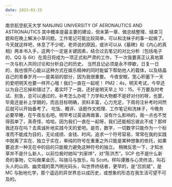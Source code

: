 ```yaml
---
date: 2023-03-25
---
```


南京航空航天大学
NANJING UNIVERSITY OF AERONAUTICS AND ASTRONAUTICS
其中概率是最主要的建设，但未第一章、做总结整理、结束习题和在晚上解决小草问题。工作笔记可能比较简单，可以和沈袜子的事一起做了。
今天就这样吧，休息了不少呢，老师说的原因，或许可以从《墓碑》和《内心的真相》两本书入手，这两个一定是关键因素，结合过去笔记的对比分析（包括电子的、QQ 与 6it）在周日将成为一项正式和严肃的工作，下一次我要真正认真地第一次与别人共同讨论和分析自己的历史。
当然且记必须是永不停歇，日复一日的，我也很开心能以这种方式在娱乐精神的同时能留下帮助他人的载体，以及结晶自己的青春岁月——是美丽的部分，因为我很重要。
今夜安眠，宽心积蓄下一天的爱吧明天也要一样开心哦！我们一直在一起呢！
PM2：4s，明天考试，今早还以为自己忘掉和错过了，着实吓了一跳，还好是明天早上 10：15。千万要及时考试、别急，总可以通过的，补考怎么办呢？力学和大物都不是好对付的呀，也罢，毕竟还是补上学期的，而且目标明确，资料丰富，心力充足，下周将注补考时间然后就可以开始备考了。
吃饭、概评、话题作文梳理、工作笔记和洗袜子，今晚务必要早睡，在午夜左右吧。明早考过英语再做事，没有什么影响的，我一点也不觉得孤单了，真奇怪、哈哈。因为我们一直在一起呀，我们还能相忘彼此不成？那样我还存在吗？去真诚朴地实践今天的爱吧。是否，数字，一切数字只能作为一个标准而不能成为目的，无论成绩、金钱、时间。追求一个符号容易，常常在我的实践中脱离了实在、独立于实在，单纯的符号在重重之外只能是某种想象的依托，如果要追求一种无在中的目的只能极力避免这种符号的独立。
稍微反思一下，才知水草并不是什么新人，以前位极时她叫“刘家烨”，对“陈洪杰”。SCP 也不是什么新奇的事物，它叫做果金历，叫骑马与放乐，叫 Scott。样叫谭雅与心灵终洁，叫石头人的山洞、幽灵城的蒸汽明光码头，叫世界终结者，更早的，是“吕凯斌”，是 MC 与胎地化学，那个遥远的异世界总以成历史，或想象的形态在我生活可望不可及的。
